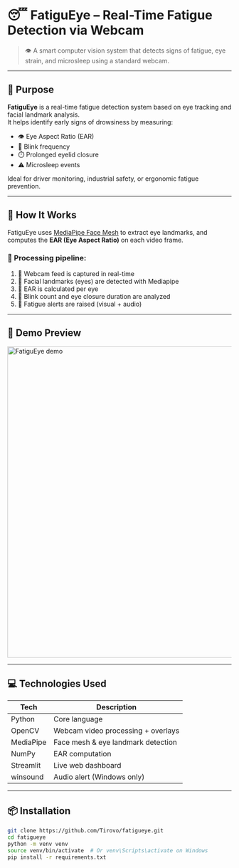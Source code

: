 # 😴 FatiguEye – Real-Time Fatigue Detection via Webcam

> 👁️ A smart computer vision system that detects signs of fatigue, eye strain, and microsleep using a standard webcam.

---

## 🎯 Purpose

**FatiguEye** is a real-time fatigue detection system based on eye tracking and facial landmark analysis.  
It helps identify early signs of drowsiness by measuring:
- 👁️ Eye Aspect Ratio (EAR)
- 🔁 Blink frequency
- ⏱️ Prolonged eyelid closure
- ⚠️ Microsleep events

Ideal for driver monitoring, industrial safety, or ergonomic fatigue prevention.

---

## 🧠 How It Works

FatiguEye uses [MediaPipe Face Mesh](https://google.github.io/mediapipe/) to extract eye landmarks, and computes the **EAR (Eye Aspect Ratio)** on each video frame.

### 📡 Processing pipeline:
1. 🎥 Webcam feed is captured in real-time
2. 🧠 Facial landmarks (eyes) are detected with Mediapipe
3. 📏 EAR is calculated per eye
4. 🧮 Blink count and eye closure duration are analyzed
5. 🔔 Fatigue alerts are raised (visual + audio)

---

## 🚀 Demo Preview

> 

<img src="assets/demo.gif" alt="FatiguEye demo" width="700">

---

## 💻 Technologies Used

| Tech        | Description                             |
|-------------|-----------------------------------------|
| Python      | Core language                           |
| OpenCV      | Webcam video processing + overlays      |
| MediaPipe   | Face mesh & eye landmark detection      |
| NumPy       | EAR computation                         |
| Streamlit   | Live web dashboard                      |
| winsound    | Audio alert (Windows only)              |

---

## 📦 Installation

```bash
git clone https://github.com/Tirovo/fatigueye.git
cd fatigueye
python -m venv venv
source venv/bin/activate  # Or venv\Scripts\activate on Windows
pip install -r requirements.txt
